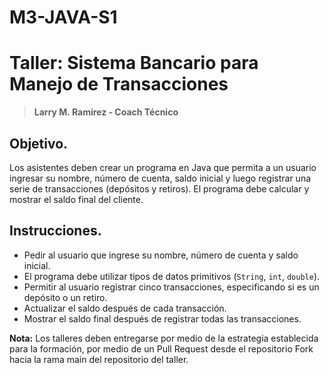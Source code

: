 # M3-JAVA-S1
# Taller: Sistema Bancario para Manejo de Transacciones 
> **Larry M. Ramírez - Coach Técnico**
## Objetivo.
Los asistentes deben crear un programa en Java que permita a un usuario ingresar su nombre, número de cuenta, saldo inicial y luego registrar una serie de transacciones (depósitos y retiros). El programa debe calcular y mostrar el saldo final del cliente.
## Instrucciones.
- Pedir al usuario que ingrese su nombre, número de cuenta y saldo inicial.
- El programa debe utilizar tipos de datos primitivos (`String`, `int`, `double`).
- Permitir al usuario registrar cinco transacciones, especificando si es un depósito o un retiro.
- Actualizar el saldo después de cada transacción.
- Mostrar el saldo final después de registrar todas las transacciones.

**Nota:** Los talleres deben entregarse por medio de la estrategia establecida para la formación, por medio de un Pull Request desde el repositorio Fork hacia la rama main del repositorio del taller. 
